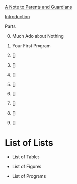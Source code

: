 
[A Note to Parents and Guardians](https://github.com/dmparrishphd/cIsForChildren1.1/blob/master/toParentsAndGuardians.md)

[Introduction](https://github.com/dmparrishphd/cIsForChildren1.1/blob/master/introduction.md)

Parts

0. Much Ado about Nothing

1. Your First Program

2. \[\]

3. \[\]

4. \[\]

5. \[\]

6. \[\]

7. \[\]

8. \[\]

9. \[\]

# List of Lists

- List of Tables

- List of Figures

- List of Programs
